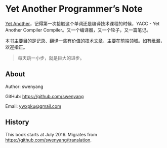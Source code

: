 # Yet Another Programmer’s Note

[Yet Another](https://en.wikipedia.org/wiki/Yet_another)，记得第一次接触这个单词还是编译技术课程的时候，YACC - Yet Another Compiler Compiler。又一个编译器，又一个轮子，又一篇笔记。

本书主要目的是记录、翻译一些有价值的技术文章，主要在前端领域。如有纰漏，欢迎指正。

> 每天跳一小步，就是巨大的进步。

## About

Author: swenyang

GitHub: <https://github.com/swenyang>

Email: [ywxpku@gmail.com](mailto:ywxpku@gmail.com)

## History

This book starts at July 2016. Migrates from <https://github.com/swenyang/translation>.
